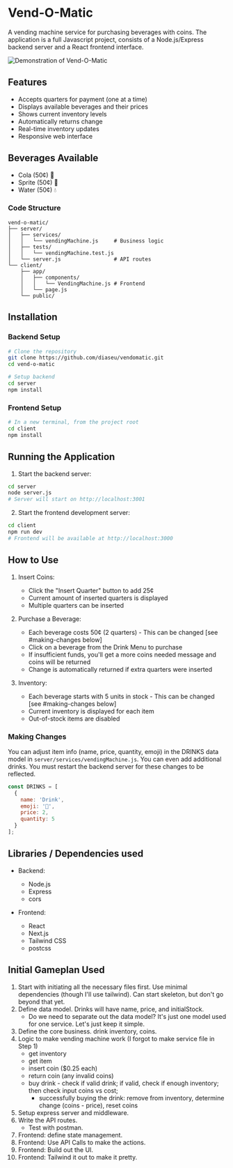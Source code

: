 # Vend-O-Matic

A vending machine service for purchasing beverages with coins. The application is a full Javascript project, consists of a Node.js/Express backend server and a React frontend interface.

![Demonstration of Vend-O-Matic](https://i.imgur.com/foov0C6.gif)

## Features

- Accepts quarters for payment (one at a time)
- Displays available beverages and their prices
- Shows current inventory levels
- Automatically returns change
- Real-time inventory updates
- Responsive web interface

## Beverages Available

- Cola (50¢) 🥤
- Sprite (50¢) 🥂
- Water (50¢) 💧

### Code Structure

```
vend-o-matic/
├── server/
│   ├── services/
│   │   └── vendingMachine.js     # Business logic
│   ├── tests/
│   │   └── vendingMachine.test.js
│   └── server.js                 # API routes
└── client/
    ├── app/
    │   ├── components/
    │   │   └── VendingMachine.js # Frontend
    │   └── page.js
    └── public/
```

## Installation

### Backend Setup
```bash
# Clone the repository
git clone https://github.com/diaseu/vendomatic.git
cd vend-o-matic

# Setup backend
cd server
npm install
```

### Frontend Setup
```bash
# In a new terminal, from the project root
cd client
npm install
```

## Running the Application

1. Start the backend server:
```bash
cd server
node server.js
# Server will start on http://localhost:3001
```

2. Start the frontend development server:
```bash
cd client
npm run dev
# Frontend will be available at http://localhost:3000
```

## How to Use

1. Insert Coins:
   - Click the "Insert Quarter" button to add 25¢
   - Current amount of inserted quarters is displayed
   - Multiple quarters can be inserted

2. Purchase a Beverage:
   - Each beverage costs 50¢ (2 quarters) - This can be changed [see #making-changes below]
   - Click on a beverage from the Drink Menu to purchase
   - If insufficient funds, you'll get a more coins needed message and coins will be returned
   - Change is automatically returned if extra quarters were inserted

3. Inventory:
   - Each beverage starts with 5 units in stock - This can be changed [see #making-changes below]
   - Current inventory is displayed for each item
   - Out-of-stock items are disabled

### Making Changes

You can adjust item info (name, price, quantity, emoji) in the DRINKS data model in `server/services/vendingMachine.js`. 
You can even add additional drinks.  You must restart the backend server for these changes to be reflected.
```javascript
const DRINKS = [
  { 
    name: 'Drink',
    emoji: '🥤',
    price: 2,
    quantity: 5
  }
];
```

## Libraries / Dependencies used

- Backend:
  - Node.js
  - Express
  - cors

- Frontend:
  - React
  - Next.js
  - Tailwind CSS
  - postcss

## Initial Gameplan Used
1. Start with initiating all the necessary files first. Use minimal dependencies (though I'll use tailwind). Can start skeleton, but don't go beyond that yet.
2. Define data model. Drinks will have name, price, and initialStock.
    - Do we need to separate out the data model? It's just one model used for one service. Let's just keep it simple.
3. Define the core business. drink inventory, coins.
4. Logic to make vending machine work (I forgot to make service file in Step 1)
    - get inventory
    - get item
    - insert coin ($0.25 each)
    - return coin (any invalid coins)
    - buy drink - check if valid drink; if valid, check if enough inventory; then check input coins vs cost; 
        - successfully buying the drink: remove from inventory, determine change (coins - price), reset coins
5. Setup express server and middleware.
6. Write the API routes.
    - Test with postman. 
7. Frontend: define state management. 
8. Frontend: Use API Calls to make the actions.
9. Frontend: Build out the UI.
10. Frontend: Tailwind it out to make it pretty.
